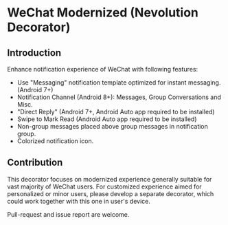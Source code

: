 # WeChat Modernized (Nevolution Decorator)

Introduction
------------

Enhance notification experience of WeChat with following features:

* Use "Messaging" notification template optimized for instant messaging. (Android 7+)
* Notification Channel (Android 8+): Messages, Group Conversations and Misc.
* "Direct Reply" (Android 7+, Android Auto app required to be installed)
* Swipe to Mark Read (Android Auto app required to be installed)
* Non-group messages placed above group messages in notification group.
* Colorized notification icon.

Contribution
------------

This decorator focuses on modernized experience generally suitable for vast majority of WeChat users.
For customized experience aimed for personalized or minor users, please develop a separate decorator, which could work together with this one in user's device.

Pull-request and issue report are welcome.